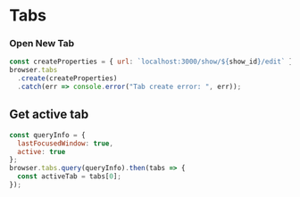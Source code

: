 # Tabs

### Open New Tab

```js
const createProperties = { url: `localhost:3000/show/${show_id}/edit` };
browser.tabs
  .create(createProperties)
  .catch(err => console.error("Tab create error: ", err));
```

## Get active tab

```js
const queryInfo = {
  lastFocusedWindow: true,
  active: true
};
browser.tabs.query(queryInfo).then(tabs => {
  const activeTab = tabs[0];
});
```

